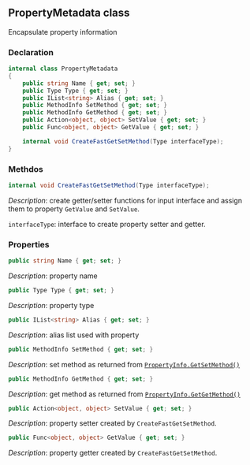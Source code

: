 ## PropertyMetadata class

Encapsulate property information

### Declaration
```csharp
internal class PropertyMetadata
{
    public string Name { get; set; }
    public Type Type { get; set; }
    public IList<string> Alias { get; set; }
    public MethodInfo SetMethod { get; set; }
    public MethodInfo GetMethod { get; set; }
    public Action<object, object> SetValue { get; set; }
    public Func<object, object> GetValue { get; set; }

    internal void CreateFastGetSetMethod(Type interfaceType);
}
```

### Methdos
```csharp
internal void CreateFastGetSetMethod(Type interfaceType);
```
*Description*: create getter/setter functions for input interface and assign them to property `GetValue` and `SetValue`.

`interfaceType`: interface to create property setter and getter.

### Properties
```csharp
public string Name { get; set; }
```
*Description*: property name

```csharp
public Type Type { get; set; }
```
*Description*: property type

```csharp
public IList<string> Alias { get; set; }
```
*Description*: alias list used with property

```csharp
public MethodInfo SetMethod { get; set; }
```
*Description*: set method as returned from [`PropertyInfo.GetSetMethod()`](https://msdn.microsoft.com/en-us/library/scfx0019(v=vs.110).aspx)

```csharp
public MethodInfo GetMethod { get; set; }
```
*Description*: get method as returned from [`PropertyInfo.GetGetMethod()`](https://msdn.microsoft.com/en-us/library/e17dw503(v=vs.110).aspx)

```csharp
public Action<object, object> SetValue { get; set; }
```
*Description*: property setter created by `CreateFastGetSetMethod`.

```csharp
public Func<object, object> GetValue { get; set; }
```
*Description*: property getter created by `CreateFastGetSetMethod`.
